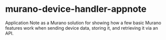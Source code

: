 # murano-device-handler-appnote
Application Note as a Murano solution for showing how a few basic Murano features work when sending device data, storing it, and retrieving it via an API.
